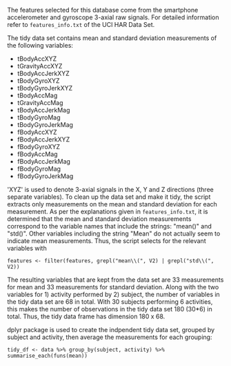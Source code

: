 The features selected for this database come from the smartphone accelerometer and gyroscope 3-axial raw signals. For detailed information refer to `features_info.txt` of the UCI HAR Data Set.

The tidy data set contains mean and standard deviation measurements of the following variables:
* tBodyAccXYZ
* tGravityAccXYZ
* tBodyAccJerkXYZ
* tBodyGyroXYZ
* tBodyGyroJerkXYZ
* tBodyAccMag
* tGravityAccMag
* tBodyAccJerkMag
* tBodyGyroMag
* tBodyGyroJerkMag
* fBodyAccXYZ
* fBodyAccJerkXYZ
* fBodyGyroXYZ
* fBodyAccMag
* fBodyAccJerkMag
* fBodyGyroMag
* fBodyGyroJerkMag
 
'XYZ' is used to denote 3-axial signals in the X, Y and Z directions (three separate variables). To clean up the data set and make it tidy, the script extracts only measurements on the mean and standard deviation for each measurement. As per the explanations given in `features_info.txt`, it is determined that the mean and standard deviation measurements correspond to the variable names that include the strings: "mean()" and "std()". Other variables including the string "Mean" do not actually seem to indicate mean measurements. Thus, the script selects for the relevant variables with 
```{R}
features <- filter(features, grepl("mean\\(", V2) | grepl("std\\(", V2))
```
The resulting variables that are kept from the data set are 33 measurements for mean and 33 measurements for standard deviation. Along with the two variables for 1) activity performed by 2) subject, the number of variables in the tidy data set are 68 in total. With 30 subjects performing 6 activities, this makes the number of observations in the tidy data set 180 (30*6) in total. Thus, the tidy data frame has dimension 180 x 68.

dplyr package is used to create the indpendent tidy data set, grouped by subject and activity, then average the measurements for each grouping:
```{R}
tidy_df <- data %>% group_by(subject, activity) %>% summarise_each(funs(mean))
```